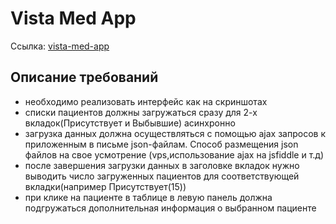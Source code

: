 # Vista Med App

Ссылка:
[vista-med-app](https://vista-med.vercel.app/)

## Описание требований

- необходимо реализовать интерфейс как на скриншотах
- списки пациентов должны загружаться сразу для 2-х вкладок(Присутствует и Выбывшие) асинхронно
- загрузка данных должна осуществляться с помощью ajax запросов к приложенным в письме json-файлам. Способ размещения json файлов на свое усмотрение (vps,использование ajax на jsfiddle и т.д)
- после завершения загрузки данных в заголовке вкладок нужно выводить число загруженных пациентов для соответствующей вкладки(например Присутствует(15))
- при клике на пациенте в таблице в левую панель должна подгружаться дополнительная информация о выбранном пациенте

